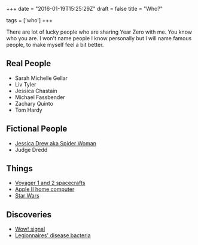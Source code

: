 +++
date = "2016-01-19T15:25:29Z"
draft = false
title = "Who?"

tags = ['who']
+++

There are lot of lucky people who are sharing Year Zero with me. You know who you are. I won't name people I know personally but I will name famous people, to make myself feel a bit better.

## Real People

- <i class="fa fa-angle-right" aria-hidden="true"></i> Sarah Michelle Gellar
- <i class="fa fa-angle-right" aria-hidden="true"></i> Liv Tyler
- <i class="fa fa-angle-right" aria-hidden="true"></i> Jessica Chastain
- <i class="fa fa-angle-right" aria-hidden="true"></i> Michael Fassbender
- <i class="fa fa-angle-right" aria-hidden="true"></i> Zachary Quinto
- <i class="fa fa-angle-right" aria-hidden="true"></i> Tom Hardy

## Fictional People
- <i class="fa fa-angle-right" aria-hidden="true"></i> [Jessica Drew aka Spider Woman](http://marvel.wikia.com/wiki/Jessica_Drew_(Earth-616))
- <i class="fa fa-angle-right" aria-hidden="true"></i> Judge Dredd


## Things
- <i class="fa fa-angle-right" aria-hidden="true"></i> [Voyager 1 and 2 spacecrafts](https://en.wikipedia.org/wiki/Voyager_program)
- <i class="fa fa-angle-right" aria-hidden="true"></i> [Apple II home computer](https://en.wikipedia.org/wiki/Apple_II)
- <i class="fa fa-angle-right" aria-hidden="true"></i> [Star Wars](https://en.wikipedia.org/wiki/Star_Wars_(film))

## Discoveries
- <i class="fa fa-angle-right" aria-hidden="true"></i> [Wow! signal](https://en.wikipedia.org/wiki/Wow!_signal)
- <i class="fa fa-angle-right" aria-hidden="true"></i> [Legionnaires' disease bacteria](https://en.wikipedia.org/wiki/Legionnaires%27_disease)
